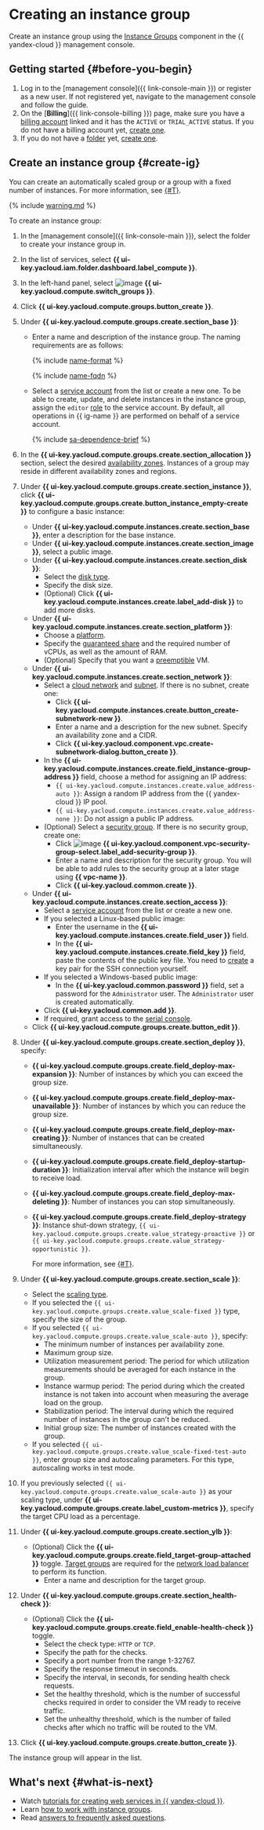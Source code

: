 # Creating an instance group

Create an instance group using the [Instance Groups](../concepts/instance-groups/index.md) component in the {{ yandex-cloud }} management console.

## Getting started {#before-you-begin}

1. Log in to the [management console]({{ link-console-main }}) or register as a new user. If not registered yet, navigate to the management console and follow the guide.
1. On the [**Billing**]({{ link-console-billing }}) page, make sure you have a [billing account](../../billing/concepts/billing-account.md) linked and it has the `ACTIVE` or `TRIAL_ACTIVE` status. If you do not have a billing account yet, [create one](../../billing/quickstart/index.md#create_billing_account).
1. If you do not have a [folder](../../resource-manager/concepts/resources-hierarchy.md#folder) yet, [create one](../../resource-manager/operations/folder/create.md).

## Create an instance group {#create-ig}

You can create an automatically scaled group or a group with a fixed number of instances. For more information, see [{#T}](../concepts/instance-groups/scale.md).

{% include [warning.md](../../_includes/instance-groups/warning.md) %}

To create an instance group:
1. In the [management console]({{ link-console-main }}), select the folder to create your instance group in.
1. In the list of services, select **{{ ui-key.yacloud.iam.folder.dashboard.label_compute }}**.
1. In the left-hand panel, select ![image](../../_assets/console-icons/layers-3-diagonal.svg) **{{ ui-key.yacloud.compute.switch_groups }}**.
1. Click **{{ ui-key.yacloud.compute.groups.button_create }}**.
1. Under **{{ ui-key.yacloud.compute.groups.create.section_base }}**:
   * Enter a name and description of the instance group. The naming requirements are as follows:

      {% include [name-format](../../_includes/name-format.md) %}

      {% include [name-fqdn](../../_includes/compute/name-fqdn.md) %}

   * Select a [service account](../../iam/concepts/users/service-accounts.md) from the list or create a new one. To be able to create, update, and delete instances in the instance group, assign the `editor` [role](../../iam/concepts/access-control/roles.md) to the service account. By default, all operations in {{ ig-name }} are performed on behalf of a service account.

      {% include [sa-dependence-brief](../../_includes/instance-groups/sa-dependence-brief.md) %}

1. In the **{{ ui-key.yacloud.compute.groups.create.section_allocation }}** section, select the desired [availability zones](../../overview/concepts/geo-scope.md). Instances of a group may reside in different availability zones and regions.
1. Under **{{ ui-key.yacloud.compute.groups.create.section_instance }}**, click **{{ ui-key.yacloud.compute.groups.create.button_instance_empty-create }}** to configure a basic instance:
   * Under **{{ ui-key.yacloud.compute.instances.create.section_base }}**, enter a description for the base instance.
   * Under **{{ ui-key.yacloud.compute.instances.create.section_image }}**, select a public image.
   * Under **{{ ui-key.yacloud.compute.instances.create.section_disk }}**:
      * Select the [disk type](../../compute/concepts/disk.md#disks_types).
      * Specify the disk size.
      * (Optional) Click **{{ ui-key.yacloud.compute.instances.create.label_add-disk }}** to add more disks.
   * Under **{{ ui-key.yacloud.compute.instances.create.section_platform }}**:
      * Choose a [platform](../../compute/concepts/vm-platforms.md).
      * Specify the [guaranteed share](../../compute/concepts/performance-levels.md) and the required number of vCPUs, as well as the amount of RAM.
      * (Optional) Specify that you want a [preemptible](../../compute/concepts/preemptible-vm.md) VM.
   * Under **{{ ui-key.yacloud.compute.instances.create.section_network }}**:
      * Select a [cloud network](../../compute/concepts/vm.md#network) and [subnet](../../compute/concepts/network.md#subnet). If there is no subnet, create one:
         * Click **{{ ui-key.yacloud.compute.instances.create.button_create-subnetwork-new }}**.
         * Enter a name and a description for the new subnet. Specify an availability zone and a CIDR.
         * Click **{{ ui-key.yacloud.component.vpc.create-subnetwork-dialog.button_create }}**.
      * In the **{{ ui-key.yacloud.compute.instances.create.field_instance-group-address }}** field, choose a method for assigning an IP address:
         * `{{ ui-key.yacloud.compute.instances.create.value_address-auto }}`: Assign a random IP address from the {{ yandex-cloud }} IP pool.
         * `{{ ui-key.yacloud.compute.instances.create.value_address-none }}`: Do not assign a public IP address.
      * (Optional) Select a [security group](../../vpc/concepts/security-groups.md). If there is no security group, create one:
         * Click ![image](../../_assets/console-icons/plus.svg) **{{ ui-key.yacloud.component.vpc-security-group-select.label_add-security-group }}**.
         * Enter a name and description for the security group. You will be able to add rules to the security group at a later stage using **{{ vpc-name }}**.
         * Click **{{ ui-key.yacloud.common.create }}**.
   * Under **{{ ui-key.yacloud.compute.instances.create.section_access }}**:
      * Select a [service account](../../iam/concepts/users/service-accounts.md) from the list or create a new one.
      * If you selected a Linux-based public image:
         * Enter the username in the **{{ ui-key.yacloud.compute.instances.create.field_user }}** field.
         * In the **{{ ui-key.yacloud.compute.instances.create.field_key }}** field, paste the contents of the public key file. You need to [create](../../compute/operations/vm-connect/ssh.md#creating-ssh-keys) a key pair for the SSH connection yourself.
      * If you selected a Windows-based public image:
         * In the **{{ ui-key.yacloud.common.password }}** field, set a password for the `Administrator` user. The `Administrator` user is created automatically.
      * Click **{{ ui-key.yacloud.common.add }}**.
      * If required, grant access to the [serial console](../operations/serial-console/index.md).
   * Click **{{ ui-key.yacloud.compute.groups.create.button_edit }}**.
1. Under **{{ ui-key.yacloud.compute.groups.create.section_deploy }}**, specify:
   * **{{ ui-key.yacloud.compute.groups.create.field_deploy-max-expansion }}**: Number of instances by which you can exceed the group size.
   * **{{ ui-key.yacloud.compute.groups.create.field_deploy-max-unavailable }}**: Number of instances by which you can reduce the group size.
   * **{{ ui-key.yacloud.compute.groups.create.field_deploy-max-creating }}**: Number of instances that can be created simultaneously.
   * **{{ ui-key.yacloud.compute.groups.create.field_deploy-startup-duration }}**: Initialization interval after which the instance will begin to receive load.
   * **{{ ui-key.yacloud.compute.groups.create.field_deploy-max-deleting }}**: Number of instances you can stop simultaneously.
   * **{{ ui-key.yacloud.compute.groups.create.field_deploy-strategy }}**: Instance shut-down strategy, `{{ ui-key.yacloud.compute.groups.create.value_strategy-proactive }}` or `{{ ui-key.yacloud.compute.groups.create.value_strategy-opportunistic }}`.

      For more information, see [{#T}](../concepts/instance-groups/policies/deploy-policy.md).
1. Under **{{ ui-key.yacloud.compute.groups.create.section_scale }}**:
   * Select the [scaling type](../../compute/concepts/instance-groups/scale.md).
   * If you selected the `{{ ui-key.yacloud.compute.groups.create.value_scale-fixed }}` type, specify the size of the group.
   * If you selected `{{ ui-key.yacloud.compute.groups.create.value_scale-auto }}`, specify:
      * The minimum number of instances per availability zone.
      * Maximum group size.
      * Utilization measurement period: The period for which utilization measurements should be averaged for each instance in the group.
      * Instance warmup period: The period during which the created instance is not taken into account when measuring the average load on the group.
      * Stabilization period: The interval during which the required number of instances in the group can't be reduced.
      * Initial group size: The number of instances created with the group.
   * If you selected `{{ ui-key.yacloud.compute.groups.create.value_scale-fixed-test-auto }}`, enter group size and autoscaling parameters. For this type, autoscaling works in test mode.
1. If you previously selected `{{ ui-key.yacloud.compute.groups.create.value_scale-auto }}` as your scaling type, under **{{ ui-key.yacloud.compute.groups.create.label_custom-metrics }}**, specify the target CPU load as a percentage.
1. Under **{{ ui-key.yacloud.compute.groups.create.section_ylb }}**:
   * (Optional) Click the **{{ ui-key.yacloud.compute.groups.create.field_target-group-attached }}** toggle. [Target groups](../../network-load-balancer/concepts/target-resources.md) are required for the [network load balancer](../../network-load-balancer/concepts/index.md) to perform its function.
      * Enter a name and description for the target group.
1. Under **{{ ui-key.yacloud.compute.groups.create.section_health-check }}**:
   * (Optional) Click the **{{ ui-key.yacloud.compute.groups.create.field_enable-health-check }}** toggle.
      * Select the check type: `HTTP` or `TCP`.
      * Specify the path for the checks.
      * Specify a port number from the range 1-32767.
      * Specify the response timeout in seconds.
      * Specify the interval, in seconds, for sending health check requests.
      * Set the healthy threshold, which is the number of successful checks required in order to consider the VM ready to receive traffic.
      * Set the unhealthy threshold, which is the number of failed checks after which no traffic will be routed to the VM.
1. Click **{{ ui-key.yacloud.compute.groups.create.button_create }}**.

The instance group will appear in the list.

## What's next {#what-is-next}

* Watch [tutorials for creating web services in {{ yandex-cloud }}](../../tutorials/security/index.md).
* Learn [how to work with instance groups](../operations/index.md).
* Read [answers to frequently asked questions](../qa/general.md).
